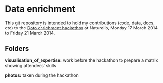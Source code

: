 # Data enrichment #

This git repository is intended to hold my contributions (code, data, docs, etc) to the [Data enrichment hackathon](http://wiki.pro-ibiosphere.eu/wiki/Hackathon_%22Pimp_my_Data%22,_March_17-21_2014) at Naturalis, Monday 17 March 2014 to Friday 21 March 2014.

## Folders ##

**visualisation_of_expertise:** work before the hackathon to prepare a matrix showing attendees’ skills

**photos:** taken during the hackathon 
